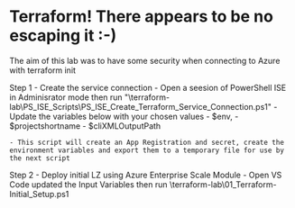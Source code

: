 # Terraform! There appears to be no escaping it :-)
The aim of this lab was to have some security when connecting to Azure with terraform init

Step 1 - Create the service connection - Open a seesion of PowerShell ISE in Adminisrator mode then run "\terraform-lab\PS_ISE_Scripts\PS_ISE_Create_Terraform_Service_Connection.ps1"
    - Update the variables below with your chosen values
    - $env,
    - $projectshortname
    - $cliXMLOutputPath

    - This script will create an App Registration and secret, create the environment variables and export them to a temporary file for use by the next script

Step 2 - Deploy initial LZ using Azure Enterprise Scale Module - Open VS Code updated the Input Variables then run \terraform-lab\01_Terraform-Initial_Setup.ps1
